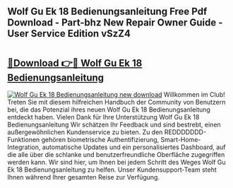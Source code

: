 ## Wolf Gu Ek 18 Bedienungsanleitung Free Pdf Download - Part-bhz New Repair Owner Guide - User Service Edition vSzZ4

# <h2><a href="http://df2jvc.blite.top/?on=Wolf+Gu+Ek+18+Bedienungsanleitung">🔗Download 👉🔴 Wolf Gu Ek 18 Bedienungsanleitung</a></h2>

[![Wolf Gu Ek 18 Bedienungsanleitung new download](https://i.imgur.com/lujVjoI.png)](http://df2jvc.blite.top/?on=Wolf+Gu+Ek+18+Bedienungsanleitung)
Willkommen im Club! Treten Sie mit diesem hilfreichen Handbuch der Community von Benutzern bei, die das Potenzial ihres neuen Wolf Gu Ek 18 Bedienungsanleitung entdeckt haben. Vielen Dank für Ihre Unterstützung Wolf Gu Ek 18 Bedienungsanleitung Wir schätzen Ihr Feedback und sind bestrebt, einen außergewöhnlichen Kundenservice zu bieten. Zu den REDDDDDDD-Funktionen gehören biometrische Authentifizierung, Smart-Home-Integration, automatische Updates und ein personalisiertes Dashboard, auf die alle über die schlanke und benutzerfreundliche Oberfläche zugegriffen werden kann. Wir sind hier, um Ihnen bei jedem Schritt des Weges Wolf Gu Ek 18 Bedienungsanleitung zu helfen. Unser Kundensupport-Team steht Ihnen während Ihrer gesamten Reise zur Verfügung.
